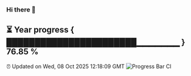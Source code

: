 ### Hi there 👋
⏳ Year progress { ███████████████████████▁▁▁▁▁▁▁ } 76.85 %
---
⏰ Updated on Wed, 08 Oct 2025 12:18:09 GMT
![Progress Bar CI](https://github.com/Moyi321/Moyi321/workflows/Progress%20Bar%20CI/badge.svg)
